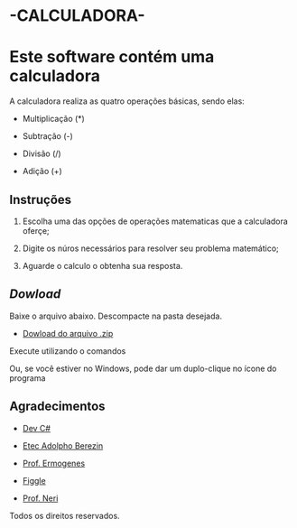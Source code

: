 # -CALCULADORA-

# Este software contém uma calculadora

A calculadora realiza as quatro operações básicas, sendo elas:

- Multiplicação (*)

- Subtração (-)

- Divisão (/)

- Adição (+)

## Instruções

1. Escolha uma das opções de operações matematicas que a calculadora oferçe;

2. Digite os núros necessários para resolver seu problema matemático;

3. Aguarde o calculo o obtenha sua resposta.

## _Dowload_

Baixe o arquivo abaixo. Descompacte na pasta desejada.

- [Dowload do arquivo .zip](https://drive.google.com/file/d/1KeCEPhHhYhM_NCLbdpnvpMAqRcFFb-8h/view?usp=sharing)

Execute utilizando o comandos

Ou, se você estiver no Windows, pode dar um duplo-clique no ícone do programa

## Agradecimentos

- [Dev C#](https://github.com/ermogenes/aulas-programacao-csharp)

- [Etec Adolpho Berezin](http://eteab.com.br/cms/)

- [Prof. Ermogenes](https://github.com/ermogenes)

- [Figgle](https://github.com/drewnoakes/figgle)

- [Prof. Neri](https://github.com/diegoneri)

Todos os direitos reservados.
